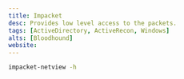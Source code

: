 ```yaml
---
title: Impacket
desc: Provides low level access to the packets.
tags: [ActiveDirectory, ActiveRecon, Windows]
alts: [Bloodhound]
website:
---
```


```sh
impacket-netview -h
```